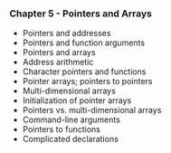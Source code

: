 ### Chapter 5 - Pointers and Arrays
- Pointers and addresses
- Pointers and function arguments
- Pointers and arrays
- Address arithmetic
- Character pointers and functions
- Pointer arrays; pointers to pointers
- Multi-dimensional arrays
- Initialization of pointer arrays
- Pointers vs. multi-dimensional arrays
- Command-line arguments 
- Pointers to functions 
- Complicated declarations